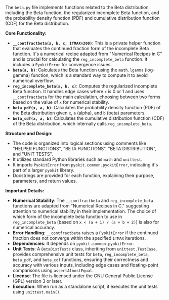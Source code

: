 The `beta.py` file implements functions related to the Beta distribution, including the Beta function, the regularized incomplete Beta function, and the probability density function (PDF) and cumulative distribution function (CDF) for the Beta distribution.

**Core Functionality:**

*   **`__contfractbeta(a, b, x, ITMAX=200)`**: This is a private helper function that evaluates the continued fraction form of the incomplete Beta function. It's a numerical recipe adapted from "Numerical Recipes in C" and is crucial for calculating the `reg_incomplete_beta` function. It includes a `PyokitError` for convergence issues.
*   **`beta(a, b)`**: Calculates the Beta function using the `math.lgamma` (log-gamma) function, which is a standard way to compute it to avoid numerical overflow.
*   **`reg_incomplete_beta(a, b, x)`**: Computes the regularized incomplete Beta function. It handles edge cases where `x` is 0 or 1 and uses `__contfractbeta` for the main calculation, choosing between two forms based on the value of `x` for numerical stability.
*   **`beta_pdf(x, a, b)`**: Calculates the probability density function (PDF) of the Beta distribution given `x`, `a` (alpha), and `b` (beta) parameters.
*   **`beta_cdf(x, a, b)`**: Calculates the cumulative distribution function (CDF) of the Beta distribution, which internally calls `reg_incomplete_beta`.

**Structure and Design:**

*   The code is organized into logical sections using comments like "HELPER FUNCTIONS", "BETA FUNCTIONS", "BETA DISTRIBUTION", and "UNIT TESTS".
*   It utilizes standard Python libraries such as `math` and `unittest`.
*   It imports `PyokitError` from `pyokit.common.pyokitError`, indicating it's part of a larger `pyokit` library.
*   Docstrings are provided for each function, explaining their purpose, parameters, and return values.

**Important Details:**

*   **Numerical Stability**: The `__contfractbeta` and `reg_incomplete_beta` functions are adapted from "Numerical Recipes in C," suggesting attention to numerical stability in their implementation. The choice of which form of the incomplete beta function to use in `reg_incomplete_beta` (based on `x < (a + 1) / (a + b + 2)`) is also for numerical accuracy.
*   **Error Handling**: `__contfractbeta` raises a `PyokitError` if the continued fraction does not converge within the specified `ITMAX` iterations.
*   **Dependencies**: It depends on `pyokit.common.pyokitError`.
*   **Unit Tests**: A `BetaDistTests` class, inheriting from `unittest.TestCase`, provides comprehensive unit tests for `beta`, `reg_incomplete_beta`, `beta_pdf`, and `beta_cdf` functions, ensuring their correctness and accuracy with various inputs, including edge cases and floating-point comparisons using `assertAlmostEqual`.
*   **License**: The file is licensed under the GNU General Public License (GPL) version 3 or later.
*   **Execution**: When run as a standalone script, it executes the unit tests using `unittest.main()`.